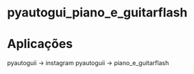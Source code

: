 # pyautogui_piano_e_guitarflash

# Aplicações 
pyautoguii -> instagram
pyautoguii -> piano_e_guitarflash   